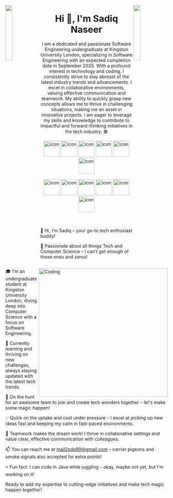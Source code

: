 <img align="left" src="https://user-images.githubusercontent.com/65187002/144930161-2f783401-8d27-4fdf-a2f7-cc0ba32f1f1f.gif" width="21%" style="display:inline;"><img align="right" src="https://user-images.githubusercontent.com/65187002/144930161-2f783401-8d27-4fdf-a2f7-cc0ba32f1f1f.gif" width="21%" style="display:inline;">

<h1 align="center">Hi 👋, I'm Sadiq Naseer</h1>
<p align="center">I am a dedicated and passionate Software Engineering undergraduate at Kingston University London, specializing in Software Engineering with an expected completion date in September 2025. With a profound interest in technology and coding, I consistently strive to stay abreast of the latest industry trends and advancements. 
I excel in collaborative environments, valuing effective communication and teamwork. My ability to quickly grasp new concepts allows me to thrive in challenging situations, making me an asset in innovative projects. I am eager to leverage my skills and knowledge to contribute to impactful and forward-thinking initiatives in the tech industry. 🛠️</p>

<div align="center">
  <img src="https://techstack-generator.vercel.app/java-icon.svg" alt="icon" width="50" height="50" />
  <img src="https://techstack-generator.vercel.app/python-icon.svg" alt="icon" width="50" height="50" />
  <img src="https://techstack-generator.vercel.app/ts-icon.svg" alt="icon" width="50" height="50" />
  <img src="https://techstack-generator.vercel.app/js-icon.svg" alt="icon"width="50" height="50" />
  <img src="https://techstack-generator.vercel.app/react-icon.svg" alt="icon" width="50" height="50" />
 <img src="https://techstack-generator.vercel.app/mysql-icon.svg" alt="icon" width="50" height="50" />
</div>

<br>

<div align="center">
  <img src="https://techstack-generator.vercel.app/docker-icon.svg" alt="icon" width="50" height="50" />
  <img src="https://techstack-generator.vercel.app/aws-icon.svg" alt="icon" width="50" height="50" />
  <img src="https://techstack-generator.vercel.app/github-icon.svg" alt="icon" width="50" height="50" />
  <img src="https://techstack-generator.vercel.app/prettier-icon.svg" alt="icon" width="50" height="50" />
  <img src="https://techstack-generator.vercel.app/restapi-icon.svg" alt="icon" width="50" height="50" />
  <img src="https://techstack-generator.vercel.app/graphql-icon.svg" alt="icon" width="50" height="50" />
</div>

<img align="right" alt="Coding" width="400" src="https://user-images.githubusercontent.com/74038190/229223263-cf2e4b07-2615-4f87-9c38-e37600f8381a.gif">
<br><br>


👋 Hi, I’m Sadiq – your go-to tech enthusiast buddy!

👀 Passionate about all things Tech and Computer Science – I can’t get enough of those ones and zeros!

🎓 I’m an undergraduate student at Kingston University London, diving deep into Computer Science with a focus on Software Engineering.

🌱 Currently learning and thriving on new challenges, always staying updated with the latest tech trends.

🚀 On the hunt for an awesome team to join and create tech wonders together – let's make some magic happen!

💡 Quick on the uptake and cool under pressure – I excel at picking up new ideas fast and keeping my calm in fast-paced environments.

🤝 Teamwork makes the dream work! I thrive in collaborative settings and value clear, effective communication with colleagues.

📫 You can reach me at mail2sdq99@gmail.com – carrier pigeons and smoke signals also accepted for extra points!

⚡ Fun fact: I can code in Java while juggling – okay, maybe not yet, but I'm working on it!

Ready to add my expertise to cutting-edge initiatives and make tech magic happen together!

